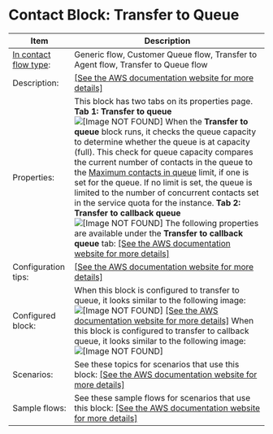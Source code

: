 # Contact Block: Transfer to Queue<a name="transfer-to-queue"></a>


| Item | Description | 
| --- | --- | 
|  [In contact flow type](create-contact-flow.md#contact-flow-types):  | Generic flow, Customer Queue flow, Transfer to Agent flow, Transfer to Queue flow  | 
|  Description:  |  [\[See the AWS documentation website for more details\]](http://docs.aws.amazon.com/connect/latest/adminguide/transfer-to-queue.html)  | 
|  Properties:  | This block has two tabs on its properties page\.  **Tab 1: Transfer to queue** ![\[Image NOT FOUND\]](http://docs.aws.amazon.com/connect/latest/adminguide/images/transfer-to-queue-properties1.png) When the **Transfer to queue** block runs, it checks the queue capacity to determine whether the queue is at capacity \(full\)\. This check for queue capacity compares the current number of contacts in the queue to the [Maximum contacts in queue](set-maximum-queue-limit.md) limit, if one is set for the queue\.  If no limit is set, the queue is limited to the number of concurrent contacts set in the service quota for the instance\. **Tab 2: Transfer to callback queue** ![\[Image NOT FOUND\]](http://docs.aws.amazon.com/connect/latest/adminguide/images/transfer-to-queue-properties.png) The following properties are available under the **Transfer to callback queue** tab: [\[See the AWS documentation website for more details\]](http://docs.aws.amazon.com/connect/latest/adminguide/transfer-to-queue.html)  | 
|  Configuration tips:  |  [\[See the AWS documentation website for more details\]](http://docs.aws.amazon.com/connect/latest/adminguide/transfer-to-queue.html)  | 
|  Configured block:  |  When this block is configured to transfer to queue, it looks similar to the following image: ![\[Image NOT FOUND\]](http://docs.aws.amazon.com/connect/latest/adminguide/images/transfer-to-queue-configured1.png) [\[See the AWS documentation website for more details\]](http://docs.aws.amazon.com/connect/latest/adminguide/transfer-to-queue.html) When this block is configured to transfer to callback queue, it looks similar to the following image: ![\[Image NOT FOUND\]](http://docs.aws.amazon.com/connect/latest/adminguide/images/transfer-to-queue-configured.png)  | 
|  Scenarios:  |  See these topics for scenarios that use this block: [\[See the AWS documentation website for more details\]](http://docs.aws.amazon.com/connect/latest/adminguide/transfer-to-queue.html)  | 
|  Sample flows:  |  See these sample flows for scenarios that use this block: [\[See the AWS documentation website for more details\]](http://docs.aws.amazon.com/connect/latest/adminguide/transfer-to-queue.html)  | 